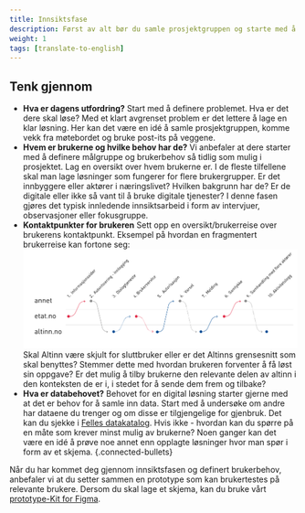 ```yaml
---
title: Innsiktsfase
description: Først av alt bør du samle prosjektgruppen og starte med å definere problemet. Hva er det dere skal løse og hvem skal det løses for?
weight: 1
tags: [translate-to-english]
---
```


## Tenk gjennom

- **Hva er dagens utfordring?** Start med å definere problemet. Hva er det dere skal løse? Med et klart 
avgrenset problem er det lettere å lage en klar løsning. Her kan det være en idé å samle prosjektgruppen, 
komme vekk fra møtebordet og bruke post-its på veggene.
- **Hvem er brukerne og hvilke behov har de?** Vi anbefaler at dere starter med å definere målgruppe og 
brukerbehov så tidlig som mulig i prosjektet. Lag en oversikt over hvem brukerne er. I de fleste tilfellene 
skal man lage løsninger som fungerer for flere brukergrupper. Er det innbyggere eller aktører i næringslivet? 
Hvilken bakgrunn har de? Er de digitale eller ikke så vant til å bruke digitale tjenester? 
I denne fasen gjøres det typisk innledende innsiktsarbeid i form av intervjuer, observasjoner eller fokusgruppe.
- **Kontaktpunkter for brukeren** Sett opp en oversikt/brukerreise over brukerens kontaktpunkt. 
Eksempel på hvordan en fragmentert brukerreise kan fortone seg: 
![Kontaktpunkter](kontaktpunkter.png "Kontaktpunkter") Skal Altinn være skjult for 
sluttbruker eller er det Altinns grensesnitt som skal benyttes? Stemmer dette med hvordan brukeren forventer 
å få løst sin oppgave? Er det mulig å tilby brukerne den relevante delen av altinn i den konteksten de er i, 
i stedet for å sende dem frem og tilbake?
- **Hva er databehovet?** Behovet for en digital løsning starter gjerne med at det er behov for å samle inn 
data. Start med å undersøke om andre har dataene du trenger og om disse er tilgjengelige for gjenbruk. Det 
kan du sjekke i <a href="https://data.norge.no/">Felles datakatalog</a>. Hvis ikke - hvordan kan du spørre 
på en måte som krever minst mulig av brukerne? Noen ganger kan det være en idé å prøve noe annet enn opplagte 
løsninger hvor man spør i form av et skjema.
{.connected-bullets}

Når du har kommet deg gjennom innsiktsfasen og definert brukerbehov, anbefaler vi at du setter sammen en 
prototype som kan brukertestes på relevante brukere. Dersom du skal lage et skjema, kan du bruke vårt 
[prototype-Kit for Figma](../prototype).
